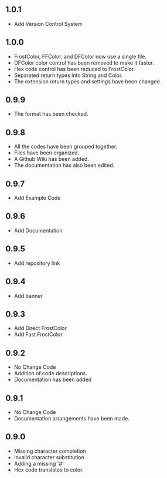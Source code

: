 ## 1.0.1
* Add Version Control System 

## 1.0.0
* FrostColor, FFColor, and DFColor now use a single file.
* DFColor color control has been removed to make it faster.
* Hex code control has been reduced to FrostColor. 
* Separated return types into String and Color.
* The extension return types and settings have been changed.

## 0.9.9
* The format has been checked.

## 0.9.8
* All the codes have been grouped together.
* Files have been organized.
* A Github Wiki has been added.
* The documentation has also been edited.

## 0.9.7
*   Add Example Code

## 0.9.6 
* Add Documentation



## 0.9.5
* Add repository link

## 0.9.4
* Add banner

## 0.9.3
*   Add Direct FrostColor
*   Add Fast FrostColor



## 0.9.2
* No Change Code
* Addition of code descriptions.
* Documentation has been added

## 0.9.1
* No Change Code
* Documentation arrangements have been made.

## 0.9.0

* Missing character completion
* Invalid character substitution
* Adding a missing '#'
* Hex code translates to color.